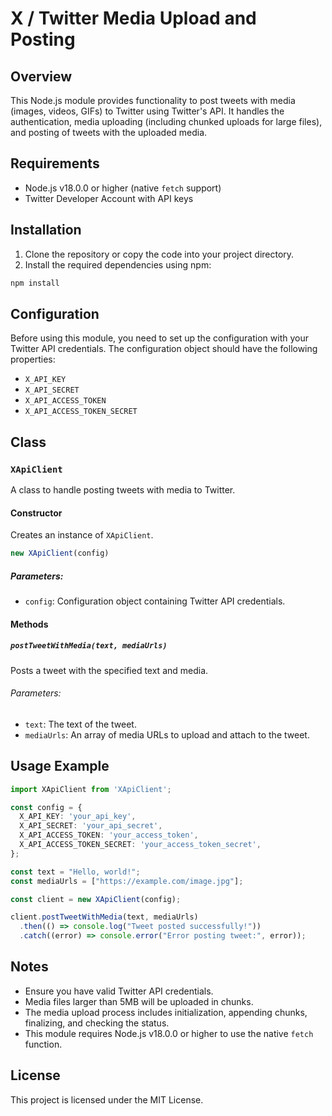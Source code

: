 # X / Twitter Media Upload and Posting

## Overview

This Node.js module provides functionality to post tweets with media (images, videos, GIFs) to Twitter using Twitter's API. It handles the authentication, media uploading (including chunked uploads for large files), and posting of tweets with the uploaded media.

## Requirements

- Node.js v18.0.0 or higher (native `fetch` support)
- Twitter Developer Account with API keys

## Installation

1. Clone the repository or copy the code into your project directory.
2. Install the required dependencies using npm:

```bash
npm install
```

## Configuration

Before using this module, you need to set up the configuration with your Twitter API credentials. The configuration object should have the following properties:

- `X_API_KEY`
- `X_API_SECRET`
- `X_API_ACCESS_TOKEN`
- `X_API_ACCESS_TOKEN_SECRET`

## Class

### `XApiClient`

A class to handle posting tweets with media to Twitter.

#### Constructor

Creates an instance of `XApiClient`.

```javascript
new XApiClient(config)
```

##### Parameters:

- `config`: Configuration object containing Twitter API credentials.

#### Methods

##### `postTweetWithMedia(text, mediaUrls)`

Posts a tweet with the specified text and media.

###### Parameters:

- `text`: The text of the tweet.
- `mediaUrls`: An array of media URLs to upload and attach to the tweet.

## Usage Example

```typescript
import XApiClient from 'XApiClient';

const config = {
  X_API_KEY: 'your_api_key',
  X_API_SECRET: 'your_api_secret',
  X_API_ACCESS_TOKEN: 'your_access_token',
  X_API_ACCESS_TOKEN_SECRET: 'your_access_token_secret',
};

const text = "Hello, world!";
const mediaUrls = ["https://example.com/image.jpg"];

const client = new XApiClient(config);

client.postTweetWithMedia(text, mediaUrls)
  .then(() => console.log("Tweet posted successfully!"))
  .catch((error) => console.error("Error posting tweet:", error));
```

## Notes

- Ensure you have valid Twitter API credentials.
- Media files larger than 5MB will be uploaded in chunks.
- The media upload process includes initialization, appending chunks, finalizing, and checking the status.
- This module requires Node.js v18.0.0 or higher to use the native `fetch` function.

## License

This project is licensed under the MIT License.
